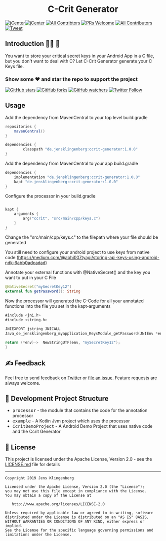 <h1 align="center">C-Crit Generator</h1>

[![jCenter](https://img.shields.io/badge/Kotlin-1.3.50-green.svg
)](https://github.com/Foso/C-Crit_Generator/blob/master/LICENSE)[![jCenter](https://img.shields.io/badge/Apache-2.0-green.svg)](https://github.com/Foso/C-Crit_Generator/blob/master/LICENSE)
[![All Contribtors](https://img.shields.io/badge/Maven-Central-download.svg?style=flat-square)](https://mvnrepository.com/artifact/de.jensklingenberg/ccrit-generator)
[![PRs Welcome](https://img.shields.io/badge/PRs-welcome-brightgreen.svg?style=flat-square)](http://makeapullrequest.com)
[![All Contributors](https://img.shields.io/badge/all_contributors-1-range.svg?style=flat-square)](#contributors)
  <a href="https://twitter.com/intent/tweet?text=Hey, check out C-Crit_Generator https://github.com/Foso/C-Crit_Generator via @jklingenberg_ #Kotlin 
"><img src="https://img.shields.io/twitter/url/https/github.com/angular-medellin/meetup.svg?style=social" alt="Tweet"></a>



## Introduction 🙋‍♂️ 🙋‍
You want to store your critical secret keys in your Android App in a C file, but you don't want to deal with C?
Let C-Crit Generator generate your C Keys file.



### Show some :heart: and star the repo to support the project

[![GitHub stars](https://img.shields.io/github/stars/Foso/C-Crit_Generator.svg?style=social&label=Star)](https://github.com/Foso/C-Crit_Generator) [![GitHub forks](https://img.shields.io/github/forks/Foso/C-Crit_Generator.svg?style=social&label=Fork)](https://github.com/Foso/C-Crit_Generator/fork) [![GitHub watchers](https://img.shields.io/github/watchers/Foso/C-Crit_Generator.svg?style=social&label=Watch)](https://github.com/Foso/C-Crit_Generator) [![Twitter Follow](https://img.shields.io/twitter/follow/jklingenberg_.svg?style=social)](https://twitter.com/jklingenberg_)


## Usage

Add the dependency from MavenCentral to your top level build.gradle

```groovy
repositories {
    mavenCentral()
}

dependencies {
        classpath "de.jensklingenberg:ccrit-generator:1.0.0"
}
```
Add the dependency from MavenCentral to your app build.gradle
```groovy
dependencies {
    implementation "de.jensklingenberg:ccrit-generator:1.0.0"
    kapt "de.jensklingenberg:ccrit-generator:1.0.0"
}
```
Configure the processor in your build.gradle

```kotlin

kapt {
    arguments {
        arg("ccrit", "src/main/cpp/keys.c")
    }
}
```
Change the "src/main/cpp/keys.c" to the filepath where your file should be generated

You still need to configure your android project to use keys from native code (https://medium.com/@abhi007tyagi/storing-api-keys-using-android-ndk-6abb0adcadad)

Annotate your external functions with @NativeSecret() and the key you want to put in your C File

```kotlin
@NativeSecret("mySecretKey12")
external fun getPassword(): String
```

Now the processor will generated the C-Code for all your annotated functions into the file you set in the kapt-arguments
```kotlin
#include <jni.h>
#include <string.h>
  
JNIEXPORT jstring JNICALL
Java_de_jensklingenberg_myapplication_KeysModule_getPassword(JNIEnv *env, jobject instance) {

return (*env)->  NewStringUTF(env, "mySecretKey12");
}

```
## ✍️ Feedback

Feel free to send feedback on [Twitter](https://twitter.com/jklingenberg_) or [file an issue](https://github.com/foso/C-Crit_Generator/issues/new). Feature requests are always welcome.

## 👷 Development Project Structure
 	
* <kbd>processor</kbd> - the module that contains the code for the annotation processor
* <kbd>example</kbd> - A Kotlin Jvm project which uses the processor
* <kbd>CcritDemoProject</kbd> - A Android Demo Project that uses native code and the Ccrit Generator



## 📜 License

This project is licensed under the Apache License, Version 2.0 - see the [LICENSE.md](https://github.com/Foso/C-Crit_Generator/blob/master/LICENSE) file for details

-------

    Copyright 2019 Jens Klingenberg

    Licensed under the Apache License, Version 2.0 (the "License");
    you may not use this file except in compliance with the License.
    You may obtain a copy of the License at

       http://www.apache.org/licenses/LICENSE-2.0

    Unless required by applicable law or agreed to in writing, software
    distributed under the License is distributed on an "AS IS" BASIS,
    WITHOUT WARRANTIES OR CONDITIONS OF ANY KIND, either express or implied.
    See the License for the specific language governing permissions and
    limitations under the License.


